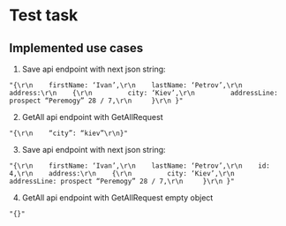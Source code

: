 # Test task
## Implemented use cases
1. Save api endpoint with next json string:
    
```"{\r\n    firstName: ‘Ivan’,\r\n    lastName: ‘Petrov’,\r\n    address:\r\n    {\r\n         city: ‘Kiev’,\r\n         addressLine: prospect “Peremogy” 28 / 7,\r\n     }\r\n }"```

2. GetAll api endpoint with GetAllRequest 

```"{\r\n    “city”: “kiev”\r\n}"```

3. Save api endpoint with next json string:

```"{\r\n    firstName: ‘Ivan’,\r\n    lastName: ‘Petrov’,\r\n    id: 4,\r\n    address:\r\n    {\r\n         city: ‘Kiev’,\r\n         addressLine: prospect “Peremogy” 28 / 7,\r\n     }\r\n }"```

4. GetAll api endpoint with GetAllRequest empty object 

```"{}"```
